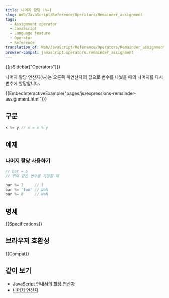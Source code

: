 ```yaml
---
title: 나머지 할당 (%=)
slug: Web/JavaScript/Reference/Operators/Remainder_assignment
tags:
  - Assignment operator
  - JavaScript
  - Language feature
  - Operator
  - Reference
translation_of: Web/JavaScript/Reference/Operators/Remainder_assignment
browser-compat: javascript.operators.remainder_assignment
---
```

{{jsSidebar("Operators")}}

나머지 할당 연산자(`%=`)는 오른쪽 피연산자의 값으로 변수를 나눴을 때의 나머지를 다시 변수에 할당합니다.

{{EmbedInteractiveExample("pages/js/expressions-remainder-assignment.html")}}

## 구문

```js
x %= y // x = x % y
```

## 예제

### 나머지 할당 사용하기

```js
// bar = 5
// 위와 같은 변수를 가정할 때

bar %= 2     // 1
bar %= 'foo' // NaN
bar %= 0     // NaN
```

## 명세

{{Specifications}}

## 브라우저 호환성

{{Compat}}

## 같이 보기

- [JavaScript 안내서의 할당 연산자](/ko/docs/Web/JavaScript/Guide/Expressions_and_Operators#할당_연산자)
- [나머지 연산자](/ko/docs/Web/JavaScript/Reference/Operators/Remainder)
